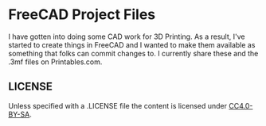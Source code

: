 # FreeCAD Project Files

I have gotten into doing some CAD work for 3D Printing. As a result, I've started to create things in FreeCAD and I wanted to make them available as something that folks can commit changes to. I currently share these and the .3mf files on Printables.com.

## LICENSE

Unless specified with a <FILE>.LICENSE file the content is licensed under [CC4.0-BY-SA](http://creativecommons.org/licenses/by-sa/4.0/).

